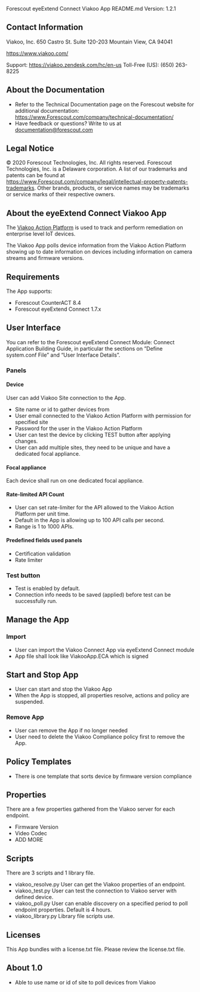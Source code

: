 Forescout eyeExtend Connect Viakoo App README.md
Version: 1.2.1
 
## Contact Information
Viakoo, Inc.
650 Castro St. Suite 120-203
Mountain View, CA 94041

https://www.viakoo.com/

Support: https://viakoo.zendesk.com/hc/en-us
Toll-Free (US): (650) 263-8225

## About the Documentation
- Refer to the Technical Documentation page on the Forescout website for additional documentation:
https://www.Forescout.com/company/technical-documentation/
- Have feedback or questions? Write to us at documentation@forescout.com

## Legal Notice
© 2020 Forescout Technologies, Inc. All rights reserved. Forescout Technologies, Inc. is a Delaware corporation.
A list of our trademarks and patents can be found at https://www.Forescout.com/company/legal/intellectual-property-patents-trademarks.
Other brands, products, or service names may be trademarks or service marks of their respective owners.

## About the eyeExtend Connect Viakoo App
The [Viakoo Action Platform](https://www.viakoo.com/) is used to track and perform remediation on enterprise level IoT devices.

The Viakoo App polls device information from the Viakoo Action Platform showing up to date information on devices including information on camera streams and firmware versions.

## Requirements
The App supports:
- Forescout CounterACT 8.4
- Forescout eyeExtend Connect 1.7.x

## User Interface
You can refer to the Forescout eyeExtend Connect Module: Connect Application Building Guide, in particular the
sections on ”Define system.conf File” and “User Interface Details”.
### Panels
#### Device
User can add Viakoo Site connection to the App.
- Site name or id to gather devices from
- User email connected to the Viakoo Action Platform with permission for specified site
- Password for the user in the Viakoo Action Platform
- User can test the device by clicking TEST button after applying changes.
- User can add multiple sites, they need to be unique and have a dedicated focal appliance.

#### Focal appliance
Each device shall run on one dedicated focal appliance.

#### Rate-limited API Count
- User can set rate-limiter for the API allowed to the Viakoo Action Platform per unit time.
- Default in the App is allowing up to 100 API calls per second.
- Range is 1 to 1000 APIs.

#### Predefined fields used panels
- Certification validation
- Rate limiter

### Test button
- Test is enabled by default.
- Connection info needs to be saved (applied) before test can be successfully run.

## Manage the App
### Import
- User can import the Viakoo Connect App via eyeExtend Connect module
- App file shall look like ViakooApp.ECA which is signed

## Start and Stop App
- User can start and stop the Viakoo App
- When the App is stopped, all properties resolve, actions and policy are suspended.

### Remove App
- User can remove the App if no longer needed
- User need to delete the Viakoo Compliance policy first to remove the App.

## Policy Templates
- There is one template that sorts device by firmware version compliance

## Properties
There are a few properties gathered from the Viakoo server for each endpoint.
- Firmware Version
- Video Codec
- ADD MORE

## Scripts
There are 3 scripts and 1 library file.
- viakoo_resolve.py
User can get the Viakoo properties of an endpoint.
- viakoo_test.py
User can test the connection to Viakoo server with defined device.
- viakoo_poll.py
User can enable discovery on a specified period to poll endpoint properties. Default is 4 hours.
- viakoo_library.py
Library file scripts use.

## Licenses
This App bundles with a license.txt file. Please review the license.txt file.

## About 1.0
- Able to use name or id of site to poll devices from Viakoo